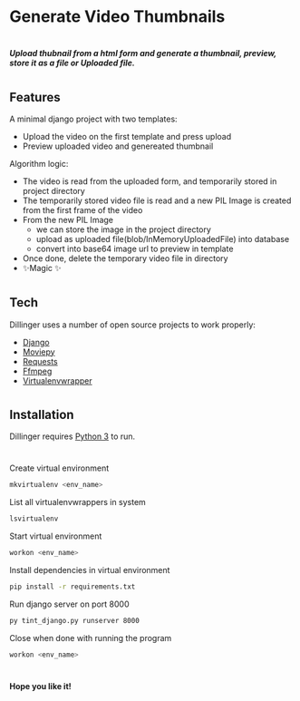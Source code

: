 # Generate Video Thumbnails

#

#### _Upload thubnail from a html form and generate a thumbnail, preview, store it as a file or Uploaded file._

#

#

## Features

A minimal django project with two templates:

-   Upload the video on the first template and press upload
-   Preview uploaded video and genereated thumbnail

Algorithm logic:

-   The video is read from the uploaded form, and temporarily stored in project directory
-   The temporarily stored video file is read and a new PIL Image is created from the first frame of the video
-   From the new PIL Image
    -   we can store the image in the project directory
    -   upload as uploaded file(blob/InMemoryUploadedFile) into database
    -   convert into base64 image url to preview in template
-   Once done, delete the temporary video file in directory
-   ✨Magic ✨

#

#

## Tech

Dillinger uses a number of open source projects to work properly:

-   [Django](djangoproject.com)
-   [Moviepy](pypi.org/project/moviepy)
-   [Requests](pypi.org/project/requests)
-   [Ffmpeg](ffmpeg.org)
-   [Virtualenvwrapper](pypi.org/project/virtualenvwrapper)

#

#

## Installation

Dillinger requires [Python 3](python.org) to run.

#

Create virtual environment

```sh
mkvirtualenv <env_name>
```

List all virtualenvwrappers in system

```sh
lsvirtualenv
```

Start virtual environment

```sh
workon <env_name>
```

Install dependencies in virtual environment

```sh
pip install -r requirements.txt
```

Run django server on port 8000

```sh
py tint_django.py runserver 8000
```

Close when done with running the program

```sh
workon <env_name>
```

#

#

**Hope you like it!**
